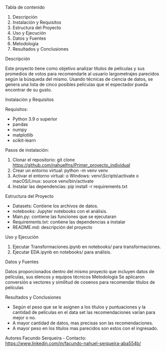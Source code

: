 Tabla de contenido

1.	Descripción
2.	Instalación y Requisitos
3.	Estructura del Proyecto
4.	Uso y Ejecución
5.	Datos y Fuentes
6.	Metodología
7.	Resultados y Conclusiones

Descripción

Este proyecto tiene como objetivo analizar títulos de películas y sus promedios de votos para recomendarle al usuario largometrajes parecidos según la búsqueda del mismo. Usando técnicas de ciencia de datos, se genera una lista de cinco posibles películas que el espectador pueda encontrar de su gusto.

Instalación y Requisitos

Requisitos:
+	Python 3.9 o superior
+	pandas
+	numpy
+	matplotlib
+	scikit-learn

Pasos de instalación:
1.	Clonar el repositorio: git clone https://github.com/nahuelfns/Primer_proyecto_individual
2.	Crear un entorno virtual: python -m venv venv
3.	Activar el entorno virtual:
o	Windows: venv\Scripts\activate
o	macOS/Linux: source venv/bin/activate
4.	Instalar las dependencias: pip install -r requirements.txt

Estructura del Proyecto

+	Datasets: Contiene los archivos de datos.
+	notebooks: Jupyter notebooks con el análisis.
+	Main.py: contiene las funciones que se ejecutaran
+	Requirements.txt: contiene las dependencias a instalar 
+	README.md: descripción del proyecto

Uso y Ejecución

1.	Ejecutar Transformaciones.ipynb en notebooks/ para transformaciones.
2.	Ejecutar EDA.ipynb en notebooks/ para análisis.

Datos y Fuentes

Datos proporcionados dentro del mismo proyecto que incluyen datos de películas, sus elencos y equipos técnicos
Metodología
Se aplicaron conversión a vectores y similitud de cosenos para recomendar títulos de películas

Resultados y Conclusiones

+	Según el peso que se le asignen a los títulos y puntuaciones y la cantidad de peliculas en el data set las recomendaciones varían para mejor o no.
+	A mayor cantidad de datos, mas precisas son las recomendaciones.
+	A mayor peso en los títulos mas parecidos son estos con el ingresado.

Autores
Facundo Serqueira - Contacto: https://www.linkedin.com/in/facundo-nahuel-serqueira-aba554b/
